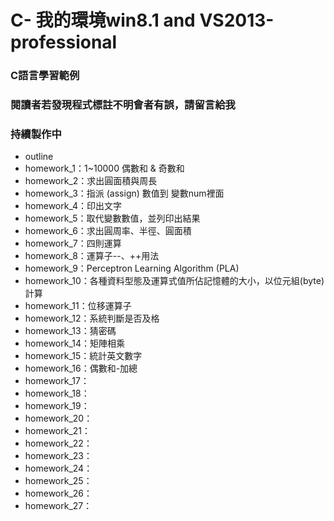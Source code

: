 # C- 我的環境win8.1  and  VS2013-professional
### C語言學習範例
### 閱讀者若發現程式標註不明會者有誤，請留言給我
### 持續製作中

- outline
 - homework_1：1~10000 偶數和 & 奇數和
 - homework_2：求出圓面積與周長
 - homework_3：指派 (assign) 數值到 變數num裡面
 - homework_4：印出文字
 - homework_5：取代變數數值，並列印出結果
 - homework_6：求出圓周率、半徑、圓面積
 - homework_7：四則運算
 - homework_8：運算子--、++用法
 - homework_9：Perceptron Learning Algorithm (PLA)
 - homework_10：各種資料型態及運算式值所佔記憶體的大小，以位元組(byte)計算
 - homework_11：位移運算子
 - homework_12：系統判斷是否及格
 - homework_13：猜密碼
 - homework_14：矩陣相乘
 - homework_15：統計英文數字
 - homework_16：偶數和-加總
 - homework_17：
 - homework_18：
 - homework_19：
 - homework_20：
 - homework_21：
 - homework_22：
 - homework_23：
 - homework_24：
 - homework_25：
 - homework_26：
 - homework_27：



















